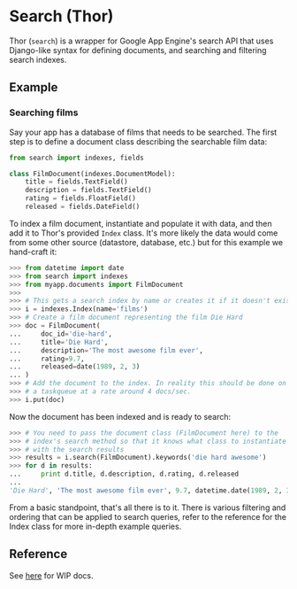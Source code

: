 # Search (Thor)

Thor (`search`) is a wrapper for Google App Engine's search API that uses Django-like syntax for defining documents, and searching and filtering search indexes.

## Example

### Searching films

Say your app has a database of films that needs to be searched. The first step is to define a document class describing the searchable film data:

```python
from search import indexes, fields

class FilmDocument(indexes.DocumentModel):
    title = fields.TextField()
    description = fields.TextField()
    rating = fields.FloatField()
    released = fields.DateField()
```

To index a film document, instantiate and populate it with data, and then add it to Thor's provided `Index` class. It's more likely the data would come from some other source (datastore, database, etc.) but for this example we hand-craft it:

```python
>>> from datetime import date
>>> from search import indexes
>>> from myapp.documents import FilmDocument
>>>
>>> # This gets a search index by name or creates it if it doesn't exist
>>> i = indexes.Index(name='films')
>>> # Create a film document representing the film Die Hard
>>> doc = FilmDocument(
...     doc_id='die-hard',
...     title='Die Hard',
...     description='The most awesome film ever',
...     rating=9.7,
...     released=date(1989, 2, 3)
... )
>>> # Add the document to the index. In reality this should be done on
>>> # a taskqueue at a rate around 4 docs/sec.
>>> i.put(doc)
```

Now the document has been indexed and is ready to search:

```python
>>> # You need to pass the document class (FilmDocument here) to the
>>> # index's search method so that it knows what class to instantiate
>>> # with the search results
>>> results = i.search(FilmDocument).keywords('die hard awesome')
>>> for d in results:
...     print d.title, d.description, d.rating, d.released
...
'Die Hard', 'The most awesome film ever', 9.7, datetime.date(1989, 2, 3)
```

From a basic standpoint, that's all there is to it. There is various filtering and ordering that can be applied to search queries, refer to the reference for the Index class for more in-depth example queries.

## Reference

See [here](https://github.com/potatolondon/search/wiki/Reference) for WIP docs.
